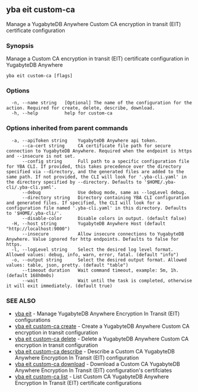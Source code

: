 ## yba eit custom-ca

Manage a YugabyteDB Anywhere Custom CA encryption in transit (EIT) certificate configuration

### Synopsis

Manage a Custom CA encryption in transit (EIT) certificate configuration in YugabyteDB Anywhere

```
yba eit custom-ca [flags]
```

### Options

```
  -n, --name string   [Optional] The name of the configuration for the action. Required for create, delete, describe, download.
  -h, --help          help for custom-ca
```

### Options inherited from parent commands

```
  -a, --apiToken string    YugabyteDB Anywhere api token.
      --ca-cert string     CA certificate file path for secure connection to YugabyteDB Anywhere. Required when the endpoint is https and --insecure is not set.
      --config string      Full path to a specific configuration file for YBA CLI. If provided, this takes precedence over the directory specified via --directory, and the generated files are added to the same path. If not provided, the CLI will look for '.yba-cli.yaml' in the directory specified by --directory. Defaults to '$HOME/.yba-cli/.yba-cli.yaml'.
      --debug              Use debug mode, same as --logLevel debug.
      --directory string   Directory containing YBA CLI configuration and generated files. If specified, the CLI will look for a configuration file named '.yba-cli.yaml' in this directory. Defaults to '$HOME/.yba-cli/'.
      --disable-color      Disable colors in output. (default false)
  -H, --host string        YugabyteDB Anywhere Host (default "http://localhost:9000")
      --insecure           Allow insecure connections to YugabyteDB Anywhere. Value ignored for http endpoints. Defaults to false for https.
  -l, --logLevel string    Select the desired log level format. Allowed values: debug, info, warn, error, fatal. (default "info")
  -o, --output string      Select the desired output format. Allowed values: table, json, pretty. (default "table")
      --timeout duration   Wait command timeout, example: 5m, 1h. (default 168h0m0s)
      --wait               Wait until the task is completed, otherwise it will exit immediately. (default true)
```

### SEE ALSO

* [yba eit](yba_eit.md)	 - Manage YugabyteDB Anywhere Encryption In Transit (EIT) configurations
* [yba eit custom-ca create](yba_eit_custom-ca_create.md)	 - Create a YugabyteDB Anywhere Custom CA encryption in transit configuration
* [yba eit custom-ca delete](yba_eit_custom-ca_delete.md)	 - Delete a YugabyteDB Anywhere Custom CA encryption in transit configuration
* [yba eit custom-ca describe](yba_eit_custom-ca_describe.md)	 - Describe a Custom CA YugabyteDB Anywhere Encryption In Transit (EIT) configuration
* [yba eit custom-ca download](yba_eit_custom-ca_download.md)	 - Download a Custom CA YugabyteDB Anywhere Encryption In Transit (EIT) configuration's certifciates
* [yba eit custom-ca list](yba_eit_custom-ca_list.md)	 - List Custom CA YugabyteDB Anywhere Encryption In Transit (EIT) certificate configurations

